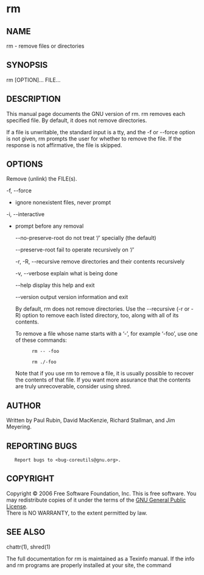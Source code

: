# rm

## NAME

rm - remove files or directories

## SYNOPSIS

rm [OPTION]... FILE...

## DESCRIPTION

This manual page documents the GNU version of rm.  rm removes each specified file.  By default, it does not remove directories.

If  a file is unwritable, the standard input is a tty, and the -f or --force option is not given, rm prompts the user for whether to remove the file.  If the response is not affirmative, the file is skipped.

## OPTIONS

Remove (unlink) the FILE(s).

 -f, --force
  + ignore nonexistent files, never prompt

 -i, --interactive
  + prompt before any removal

       --no-preserve-root do not treat ‘/’ specially (the default)

       --preserve-root
              fail to operate recursively on ‘/’

       -r, -R, --recursive
              remove directories and their contents recursively

       -v, --verbose
              explain what is being done

       --help display this help and exit

       --version
              output version information and exit

       By default, rm does not remove directories.  Use the --recursive (-r or -R) option to remove each listed directory, too, along with all of its contents.

       To remove a file whose name starts with a ‘-’, for example ‘-foo’, use one of these commands:

              rm -- -foo

              rm ./-foo

       Note that if you use rm to remove a file, it is usually possible to recover the contents of that file.  If you want more assurance that the contents are truly unrecoverable, consider
       using shred.

## AUTHOR

Written by Paul Rubin, David MacKenzie, Richard Stallman, and Jim Meyering.

## REPORTING BUGS
       Report bugs to <bug-coreutils@gnu.org>.

## COPYRIGHT

Copyright © 2006 Free Software Foundation, Inc.
This  is  free  software.   You  may redistribute copies of it under the terms of the [GNU General Public License](http://www.gnu.org/licenses/gpl.html).  
There is NO WARRANTY, to the extent permitted by law.

## SEE ALSO
       
 chattr(1), shred(1)

 The full documentation for rm is maintained as a Texinfo manual.  If the info and rm programs are properly installed at your site, the command
